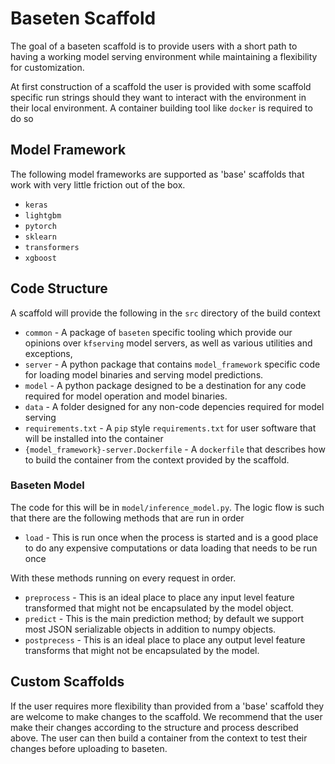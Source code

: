 # Baseten Scaffold

The goal of a baseten scaffold is to provide users with a short path to having a working model serving environment while
 maintaining a flexibility for customization.

At first construction of a scaffold the user is provided with some scaffold specific run strings should they want to
interact with the environment in their local environment. A container building tool like `docker` is required to do so

## Model Framework

The following model frameworks are supported as 'base' scaffolds that work with very little friction out of the box.

* `keras`
* `lightgbm`
* `pytorch`
* `sklearn`
* `transformers`  
* `xgboost`

## Code Structure

A scaffold will provide the following in the `src` directory of the build context

* `common` -  A package of `baseten` specific tooling which provide our opinions over
`kfserving` model servers, as well as various utilities and exceptions,
* `server` - A python package that contains `model_framework` specific code for loading model binaries
 and serving model predictions.
* `model` - A python package designed to be a destination for any code required for model operation and model binaries.
* `data` -  A folder designed for any non-code depencies required for model serving
* `requirements.txt` - A `pip` style `requirements.txt` for user software that will be installed into
the container
* `{model_framework}-server.Dockerfile` - A `dockerfile` that describes how to build the container from the context
provided by the scaffold.

### Baseten Model

The code for this will be in `model/inference_model.py`. The logic flow is such that there are the following methods that are run
 in order

* `load` - This is run once when the process is started and is a good place to do any expensive computations or data loading that needs to be run once

With these methods running on every request in order.
* `preprocess` - This is an ideal place to place any input level feature transformed that might not be encapsulated by the model object.
* `predict` - This is the main prediction method; by default we support most JSON serializable objects in addition to numpy objects.
* `postprecess` - This is an ideal place to place any output level feature transforms that might not be encapsulated by the model.

## Custom Scaffolds

If the user requires more flexibility than provided from a 'base' scaffold they are welcome to make changes to the
scaffold. We recommend that the user make their changes according to the structure and process described above. The user
 can then build a container from the context to test their changes before uploading to baseten.
